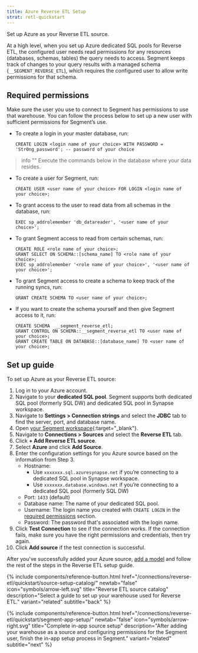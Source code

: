 ```yaml
---
title: Azure Reverse ETL Setup
strat: retl-quickstart
---
```


Set up Azure as your Reverse ETL source.

At a high level, when you set up Azure dedicated SQL pools for Reverse ETL, the configured user needs read permissions for any resources (databases, schemas, tables) the query needs to access. Segment keeps track of changes to your query results with a managed schema (`__SEGMENT_REVERSE_ETL`), which requires the configured user to allow write permissions for that schema.

## Required permissions
Make sure the user you use to connect to Segment has permissions to use that warehouse. You can follow the process below to set up a new user with sufficient permissions for Segment’s use.

* To create a login in your master database, run:
    
    ```
    CREATE LOGIN <login name of your choice> WITH PASSWORD = 'Str0ng_password'; -- password of your choice
    ```
 
> info ""
> Execute the commands below in the database where your data resides. 

* To create a user for Segment, run: 

    ```
    CREATE USER <user name of your choice> FOR LOGIN <login name of your choice>;
    ```

* To grant access to the user to read data from all schemas in the database, run: 

    ```
    EXEC sp_addrolemember 'db_datareader', '<user name of your choice>';
    ```

* To grant Segment access to read from certain schemas, run: 

    ```
    CREATE ROLE <role name of your choice>;
    GRANT SELECT ON SCHEMA::[schema_name] TO <role name of your choice>;
    EXEC sp_addrolemember '<role name of your choice>', '<user name of your choice>';
    ```

* To grant Segment access to create a schema to keep track of the running syncs, run:

    ```
    GRANT CREATE SCHEMA TO <user name of your choice>;
    ```

* If you want to create the schema yourself and then give Segment access to it, run:

    ```
    CREATE SCHEMA  __segment_reverse_etl;
    GRANT CONTROL ON SCHEMA::__segment_reverse_etl TO <user name of your choice>;
    GRANT CREATE TABLE ON DATABASE::[database_name] TO <user name of your choice>;
    ```

## Set up guide
To set up Azure as your Reverse ETL source:
1. Log in to your Azure account.
2. Navigate to your **dedicated SQL pool**. Segment supports both dedicated SQL pool (formerly SQL DW) and dedicated SQL pool in Synapse workspace. 
3. Navigate to **Settings > Connection strings** and select the **JDBC** tab to find the server, port, and database name. 
4. Open [your Segment workspace](https://app.segment.com/workspaces){:target="_blank"}. 
5. Navigate to **Connections > Sources** and select the **Reverse ETL** tab. 
6. Click **+ Add Reverse ETL source**. 
7. Select **Azure** and click **Add Source**. 
8. Enter the configuration settings for you Azure source based on the information from Step 3. 
    * Hostname: 
        * Use `xxxxxxx.sql.azuresynapse.net` if you’re connecting to a dedicated SQL pool in Synapse workspace. 
        * Use `xxxxxxx.database.windows.net` if you’re connecting to a dedicated SQL pool (formerly SQL DW)
    * Port: `1433` (default)
    * Database name: The name of your dedicated SQL pool.
    * Username: The login name you created with `CREATE LOGIN` in the [required permissions](#required-permissions) section. 
    * Password: The password that's associated with the login name.
9. Click **Test Connection** to see if the connection works. If the connection fails, make sure you have the right permissions and credentials, then try again.
10. Click **Add source** if the test connection is successful. 

After you've successfully added your Azure source, [add a model](/docs/connections/reverse-etl/#step-2-add-a-model) and follow the rest of the steps in the Reverse ETL setup guide. 

<div class="double">
  {% include components/reference-button.html href="/connections/reverse-etl/quickstart/source-setup-catalog/" newtab="false" icon="symbols/arrow-left.svg" title="Reverse ETL source catalog" description="Select a guide to set up your warehouse used for Reverse ETL." variant="related" subtitle="back" %}

  {% include components/reference-button.html href="/connections/reverse-etl/quickstart/segment-app-setup/" newtab="false" icon="symbols/arrow-right.svg" title="Complete in-app source setup" description="After adding your warehouse as a source and configuring permissions for the Segment user, finish the in-app setup process in Segment." variant="related" subtitle="next" %}
</div>